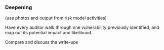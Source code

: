 ### Deepening


(use photos and output from risk model activities)

Have every auditor walk through one vulnerability previously identified, and map out its potential impact and likelihood.

Compare and discuss the write-ups
